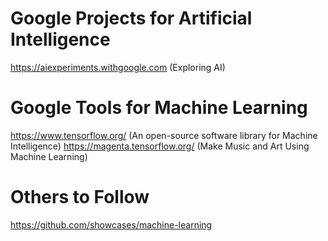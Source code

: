 
# Google Projects for Artificial Intelligence
https://aiexperiments.withgoogle.com (Exploring AI)

# Google Tools for Machine Learning
https://www.tensorflow.org/  (An open-source software library for Machine Intelligence)
https://magenta.tensorflow.org/ (Make Music and Art Using Machine Learning)

# Others to Follow
https://github.com/showcases/machine-learning


